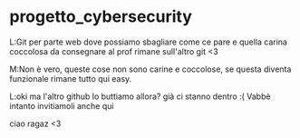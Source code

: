 # progetto_cybersecurity 
 
 L:Git per parte web dove possiamo sbagliare come ce pare e quella carina coccolosa da consegnare al prof rimane sull'altro git <3
 
 
 M:Non è vero, queste cose non sono carine e coccolose, se questa diventa funzionale rimane tutto qui easy.
 
 L:oki ma l'altro github lo buttiamo allora? già ci stanno dentro :( Vabbè intanto invitiamoli anche qui
 
ciao ragaz <3
